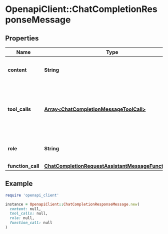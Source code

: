 # OpenapiClient::ChatCompletionResponseMessage

## Properties

| Name | Type | Description | Notes |
| ---- | ---- | ----------- | ----- |
| **content** | **String** | The contents of the message. |  |
| **tool_calls** | [**Array&lt;ChatCompletionMessageToolCall&gt;**](ChatCompletionMessageToolCall.md) | The tool calls generated by the model, such as function calls. | [optional] |
| **role** | **String** | The role of the author of this message. |  |
| **function_call** | [**ChatCompletionRequestAssistantMessageFunctionCall**](ChatCompletionRequestAssistantMessageFunctionCall.md) |  | [optional] |

## Example

```ruby
require 'openapi_client'

instance = OpenapiClient::ChatCompletionResponseMessage.new(
  content: null,
  tool_calls: null,
  role: null,
  function_call: null
)
```


